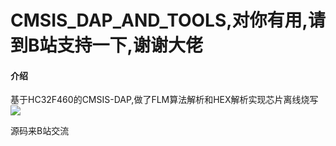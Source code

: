 # CMSIS_DAP_AND_TOOLS,对你有用,请到B站支持一下,谢谢大佬

#### 介绍
基于HC32F460的CMSIS-DAP,做了FLM算法解析和HEX解析实现芯片离线烧写
 [![](https://bb-embed.zjffun.com/embed?v=BV1HL411h77P)](https://www.bilibili.com/video/BV1HL411h77P/?vd_source=befefe24dbbfb8a0660475e2f7cb5675)

源码来B站交流

